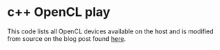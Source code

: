 # c++ OpenCL play

This code lists all OpenCL devices available on the host and is modified from source
on the blog post found [here][1].

[1]: http://www.drdobbs.com/parallel/a-gentle-introduction-to-opencl/231002854
